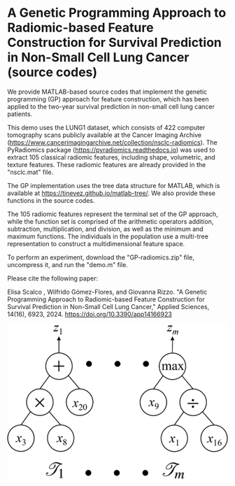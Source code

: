 # A Genetic Programming Approach to Radiomic-based Feature Construction for Survival Prediction in Non-Small Cell Lung Cancer (source codes)

We provide MATLAB-based source codes that implement the genetic programming (GP) approach for feature construction, which has been applied to the two-year survival prediction in non-small cell lung cancer patients. 

This demo uses the LUNG1 dataset, which consists of 422 computer tomography scans publicly available at the Cancer Imaging Archive (https://www.cancerimagingarchive.net/collection/nsclc-radiomics). The PyRadiomics package (https://pyradiomics.readthedocs.io) was used to extract 105 classical radiomic features, including shape, volumetric, and texture features. These radiomic features are already provided in the "nsclc.mat" file.

The GP implementation uses the tree data structure for MATLAB, which is available at https://tinevez.github.io/matlab-tree/. We also provide these functions in the source codes.

The 105 radiomic features represent the terminal set of the GP approach, while the function set is comprised of the arithmetic operators addition, subtraction, multiplication, and division, as well as the minimum and maximum functions. The individuals in the population use a multi-tree representation to construct a multidimensional feature space.

To perform an experiment, download the "GP-radiomics.zip" file, uncompress it, and run the "demo.m" file.

Please cite the following paper:

Elisa Scalco , Wilfrido Gómez-Flores, and Giovanna Rizzo. "A Genetic Programming Approach to Radiomic-based Feature Construction for Survival Prediction in Non-Small Cell Lung Cancer," Applied Sciences, 14(16), 6923, 2024. https://doi.org/10.3390/app14166923

![picture alt](https://github.com/wgomezf/GP-radiomics/blob/main/multi.png)
